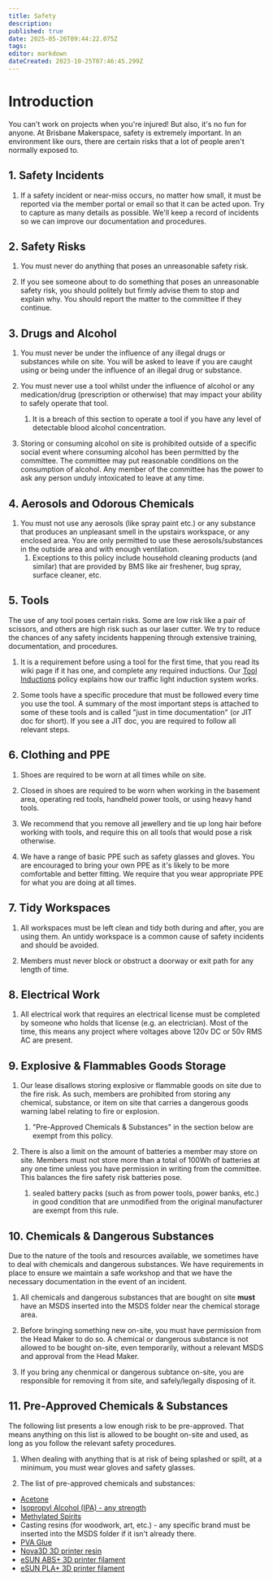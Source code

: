 ```yaml
---
title: Safety
description: 
published: true
date: 2025-05-26T09:44:22.075Z
tags: 
editor: markdown
dateCreated: 2023-10-25T07:46:45.299Z
---
```


# Introduction
You can't work on projects when you're injured! But also, it's no fun for anyone. At Brisbane Makerspace, safety is extremely important. In an environment like ours, there are certain risks that a lot of people aren't normally exposed to.

## 1. Safety Incidents
1. If a safety incident or near-miss occurs, no matter how small, it must be reported via the member portal or email so that it can be acted upon. Try to capture as many details as possible. We'll keep a record of incidents so we can improve our documentation and procedures.

## 2. Safety Risks
1. You must never do anything that poses an unreasonable safety risk.

2. If you see someone about to do something that poses an unreasonable safety risk, you should politely but firmly advise them to stop and explain why. You should report the matter to the committee if they continue.

## 3. Drugs and Alcohol
1. You must never be under the influence of any illegal drugs or substances while on site. You will be asked to leave if you are caught using or being under the influence of an illegal drug or substance.

2. You must never use a tool whilst under the influence of alcohol or any medication/drug (prescription or otherwise) that may impact your ability to safely operate that tool.
  	1. It is a breach of this section to operate a tool if you have any level of detectable blood alcohol concentration.

3. Storing or consuming alcohol on site is prohibited outside of a specific social event where consuming alcohol has been permitted by the committee. The committee may put reasonable conditions on the consumption of alcohol. Any member of the committee has the power to ask any person unduly intoxicated to leave at any time.

## 4. Aerosols and Odorous Chemicals
1. You must not use any aerosols (like spray paint etc.) or any substance that produces an unpleasant smell in the upstairs workspace, or any enclosed area. You are only permitted to use these aerosols/substances in the outside area and with enough ventilation.
	1. Exceptions to this policy include household cleaning products (and similar) that are provided by BMS like air freshener, bug spray, surface cleaner, etc.

## 5. Tools
The use of any tool poses certain risks. Some are low risk like a pair of scissors, and others are high risk such as our laser cutter. We try to reduce the chances of any safety incidents happening through extensive training, documentation, and procedures.

1. It is a requirement before using a tool for the first time, that you read its wiki page if it has one, and complete any required inductions. Our [Tool Inductions](/policies/inductions) policy explains how our traffic light induction system works.

2. Some tools have a specific procedure that must be followed every time you use the tool. A summary of the most important steps is attached to some of these tools and is called "just in time documentation" (or JIT doc for short). If you see a JIT doc, you are required to follow all relevant steps.

## 6. Clothing and PPE
1. Shoes are required to be worn at all times while on site.

2. Closed in shoes are required to be worn when working in the basement area, operating red tools, handheld power tools, or using heavy hand tools.

3. We recommend that you remove all jewellery and tie up long hair before working with tools, and require this on all tools that would pose a risk otherwise.

4. We have a range of basic PPE such as safety glasses and gloves. You are encouraged to bring your own PPE as it's likely to be more comfortable and better fitting. We require that you wear appropriate PPE for what you are doing at all times.

## 7. Tidy Workspaces
1. All workspaces must be left clean and tidy both during and after, you are using them. An untidy workspace is a common cause of safety incidents and should be avoided.

2. Members must never block or obstruct a doorway or exit path for any length of time. 

## 8. Electrical Work
1. All electrical work that requires an electrical license must be completed by someone who holds that license (e.g. an electrician). Most of the time, this means any project where voltages above 120v DC or 50v RMS AC are present.

## 9. Explosive & Flammables Goods Storage
1. Our lease disallows storing explosive or flammable goods on site due to the fire risk. As such, members are prohibited from storing any chemical, substance, or item on site that carries a dangerous goods warning label relating to fire or explosion.
	1. "Pre-Approved Chemicals & Substances" in the section below are exempt from this policy.

2. There is also a limit on the amount of batteries a member may store on site. Members must not store more than a total of 100Wh of batteries at any one time unless you have permission in writing from the committee. This balances the fire safety risk batteries pose.
	1. sealed battery packs (such as from power tools, power banks, etc.) in good condition that are unmodified from the original manufacturer are exempt from this rule.

## 10. Chemicals & Dangerous Substances
Due to the nature of the tools and resources available, we sometimes have to deal with chemicals and dangerous substances. We have requirements in place to ensure we maintain a safe workshop and that we have the necessary documentation in the event of an incident.

1. All chemicals and dangerous substances that are bought on site **must** have an MSDS inserted into the MSDS folder near the chemical storage area.

2. Before bringing something new on-site, you must have permission from the Head Maker to do so. A chemical or dangerous substance is not allowed to be bought on-site, even temporarily, without a relevant MSDS and approval from the Head Maker.

3. If you bring any chenmical or dangerous subtance on-site, you are responsible for removing it from site, and safely/legally disposing of it.

## 11. Pre-Approved Chemicals & Substances
The following list presents a low enough risk to be pre-approved. That means anything on this list is allowed to be bought on-site and used, as long as you follow the relevant safety procedures.

1. When dealing with anything that is at risk of being splashed or spilt, at a minimum, you must wear gloves and safety glasses.

2. The list of pre-approved chemicals and substances:

* [Acetone](/msds/diggers_acetone.pdf)
* [Isopropyl Alcohol (IPA) - any strength](/msds/sydney_solvents_ipa_sds.pdf)
* [Methylated Spirits](/msds/diggers_methylated_spirits.pdf)
* Casting resins (for woodwork, art, etc.) - any specific brand must be inserted into the MSDS folder if it isn't already there.
* [PVA Glue](/msds/j_burrows_&_studymate_pva_glue_sds.pdf)
* [Nova3D 3D printer resin](/msds/405nm_resin.pdf)
* [eSUN ABS+ 3D printer filament](/msds/esun_abs_plus_filament.pdf)
* [eSUN PLA+ 3D printer filament](/msds/esun_pla_plus_filament.pdf)
